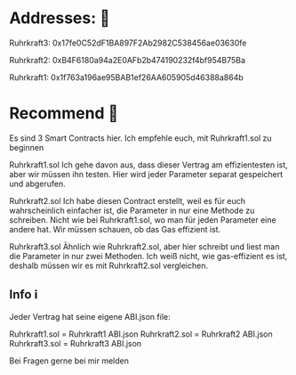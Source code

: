 # Addresses: 🔢

Ruhrkraft3: 0x17fe0C52dF1BA897F2Ab2982C538456ae03630fe

Ruhrkraft2: 0xB4F6180a94a2E0AFb2b474190232f4bf954B75Ba

Ruhrkraft1: 0x1f763a196ae95BAB1ef26AA605905d46388a864b

# Recommend 💭

Es sind 3 Smart Contracts hier. Ich empfehle euch, mit Ruhrkraft1.sol zu beginnen 

Ruhrkraft1.sol 
Ich gehe davon aus, dass dieser Vertrag am effizientesten ist, aber wir müssen ihn testen. Hier
wird jeder Parameter separat gespeichert und abgerufen. 

Ruhrkraft2.sol 
Ich habe diesen Contract erstellt, weil es für euch wahrscheinlich einfacher ist, die Parameter in
nur eine Methode zu schreiben. Nicht wie bei Ruhrkraft1.sol, wo man für jeden Parameter eine andere
hat. Wir müssen schauen, ob das Gas effizient ist.

Ruhrkraft3.sol 
Ähnlich wie Ruhrkraft2.sol, aber hier schreibt und liest man die Parameter in nur zwei Methoden.
Ich weiß nicht, wie gas-effizient es ist, deshalb müssen wir es mit Ruhrkraft2.sol vergleichen. 


## Info ℹ️

Jeder Vertrag hat seine eigene ABI.json file:

Ruhrkraft1.sol  = Ruhrkraft1 ABI.json
Ruhrkraft2.sol  = Ruhrkraft2 ABI.json
Ruhrkraft3.sol  = Ruhrkraft3 ABI.json

Bei Fragen gerne bei mir melden
